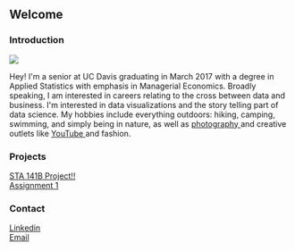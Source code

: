 ## Welcome

### Introduction
<img src="images/tiff.jpg">

Hey! I'm a senior at UC Davis graduating in March 2017 with a degree in Applied Statistics with emphasis in Managerial Economics. Broadly speaking, I am interested in careers relating to the cross between data and business. I'm interested in data visualizations and the story telling part of data science. My hobbies include everything outdoors: hiking, camping, swimming, and simply being in nature, as well as <a href = "http://vsco.co/tiffchen/images/1">photography </a> and creative outlets like <a href = "https://www.youtube.com/channel/UCpWsiP_qvnYERqCzTr77efA">YouTube </a> and fashion.


###  Projects
<p>
<a href="assignments/STA141+Project.html"> STA 141B Project!! </a> <br>
<a href="assignments/a1.html"> Assignment 1  </a> <br>

</p>

###  Contact
<p>
<a href = "https://linkedin.com/in/tiffchenn">Linkedin</a> <br>
<a href="mailto:tyychen@ucdavis.edu">Email</a> <br>
</p>
